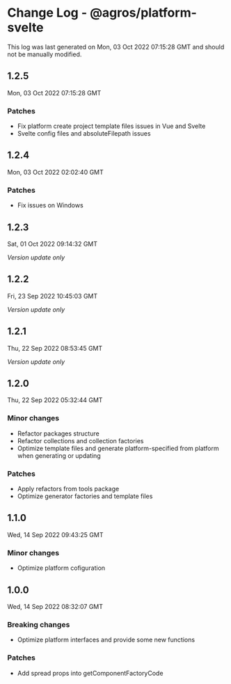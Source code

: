 # Change Log - @agros/platform-svelte

This log was last generated on Mon, 03 Oct 2022 07:15:28 GMT and should not be manually modified.

## 1.2.5
Mon, 03 Oct 2022 07:15:28 GMT

### Patches

- Fix platform create project template files issues in Vue and Svelte
- Svelte config files and absoluteFilepath issues

## 1.2.4
Mon, 03 Oct 2022 02:02:40 GMT

### Patches

- Fix issues on Windows

## 1.2.3
Sat, 01 Oct 2022 09:14:32 GMT

_Version update only_

## 1.2.2
Fri, 23 Sep 2022 10:45:03 GMT

_Version update only_

## 1.2.1
Thu, 22 Sep 2022 08:53:45 GMT

_Version update only_

## 1.2.0
Thu, 22 Sep 2022 05:32:44 GMT

### Minor changes

- Refactor packages structure
- Refactor collections and collection factories
- Optimize template files and generate platform-specified from platform when generating or updating

### Patches

- Apply refactors from tools package
- Optimize generator factories and template files

## 1.1.0
Wed, 14 Sep 2022 09:43:25 GMT

### Minor changes

- Optimize platform cofiguration

## 1.0.0
Wed, 14 Sep 2022 08:32:07 GMT

### Breaking changes

- Optimize platform interfaces and provide some new functions

### Patches

- Add spread props into getComponentFactoryCode

